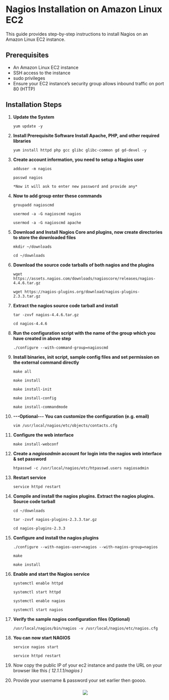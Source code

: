# Nagios Installation on Amazon Linux EC2 
This guide provides step-by-step instructions to install Nagios on an Amazon Linux EC2 instance.

## Prerequisites

- An Amazon Linux EC2 instance
- SSH access to the instance
- sudo privileges
- Ensure your EC2 instance’s security group allows inbound traffic on port 80 (HTTP)


## Installation Steps

1. **Update the System**
     
    `yum update -y`

2. **Install Prerequisite Software Install Apache, PHP, and other required libraries**

    `yum install httpd php gcc glibc glibc-common gd gd-devel -y`

3. **Create account information, you need to setup a Nagios user**

    `adduser -m nagios`
   
    `passwd nagios`

       *Now it will ask to enter new password and provide any*

 4. **Now to add group enter these commands**

    `groupadd nagioscmd`
   
    `usermod -a -G nagioscmd nagios`
   
    `usermod -a -G nagioscmd apache`

5. **Download and Install Nagios Core and plugins, now create directories to store the downloaded files**
  
    `mkdir ~/downloads`
   
    `cd ~/downloads`   

6. **Download the source code tarballs of both nagios and the plugins**

    `wget https://assets.nagios.com/downloads/nagioscore/releases/nagios-4.4.6.tar.gz`
   
    `wget https://nagios-plugins.org/download/nagios-plugins-2.3.3.tar.gz` 
     
7. **Extract the nagios source code tarball and install**

    `tar -zxvf nagios-4.4.6.tar.gz`
   
    `cd nagios-4.4.6`
   
8. **Run the configuration script with the name of the group which you have created in above step**

    `./configure --with-command-group=nagioscmd`

9. **Install binaries, init script, sample config files and set permission on the external command directly**

    `make all`
   
    `make install`
   
    `make install-init`
   
    `make install-config`
   
    `make install-commandmode`

10. **---Optional--- You can customize the configuration (e.g. email)**

     `vim /usr/local/nagios/etc/objects/contacts.cfg`   

11. **Configure the web interface**

     `make install-webconf`

12. **Create a *nagiosadmin* account for login into the nagios web interface & set password**

     `htpasswd -c /usr/local/nagios/etc/htpasswd.users nagiosadmin`   
   
  
13. **Restart service**

     `service httpd restart`

14. **Compile and install the nagios plugins. Extract the nagios plugins. Source code tarball**

     `cd ~/downloads`

     `tar -zxvf nagios-plugins-2.3.3.tar.gz`
    
     `cd nagios-plugins-2.3.3`    

15. **Configure and install the nagios plugins**

     `./configure --with-nagios-user=nagios --with-nagios-group=nagios`
    
     `make`
    
     `make install`

16. **Enable and start the Nagios service**  
      
     `systemctl enable httpd`
    
     `systemctl start httpd`
    
     `systemctl enable nagios`
    
     `systemctl start nagios`

 17. **Verify the sample nagios configuration files (Optional)**

      `/usr/local/nagios/bin/nagios -v /usr/local/nagios/etc/nagios.cfg`
          
 18. **You can now start NAGIOS**

      `service nagios start`
     
      `service httpd restart`
     
 19. Now copy the public IP of your ec2 instance and paste the URL on your browser like this *( 12.1.1.1/nagios )*

 20. Provide your username & password your set earlier then goooo.    





<h3 align="center">
  <a href="https://git.io/typing-svg">
    <img src="https://readme-typing-svg.herokuapp.com/?lines=Ashik+Ahammad...;&center=true&size=30">
  </a>
</h3>














